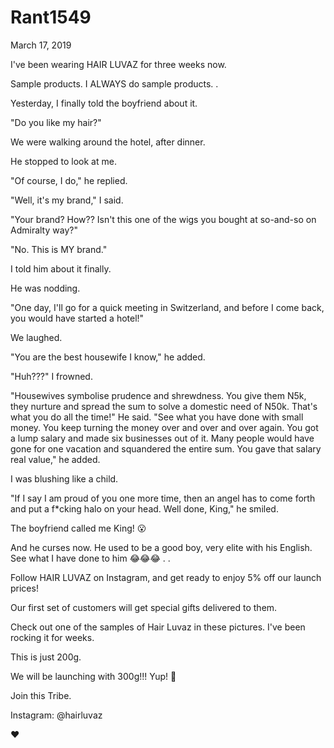 # Rant1549


March 17, 2019

I've been wearing HAIR LUVAZ for three weeks now.

Sample products. I ALWAYS do sample products.
.

Yesterday, I finally told the boyfriend about it.

"Do you like my hair?"

We were walking around the hotel, after dinner.

He stopped to look at me.

"Of course, I do," he replied. 

"Well, it's my brand," I said.

"Your brand? How?? Isn't this one of the wigs you bought at so-and-so on Admiralty way?"

"No. This is MY brand."

I told him about it finally.

He was nodding.

"One day, I'll go for a quick meeting in Switzerland, and before I come back, you would have started a hotel!"

We laughed.

"You are the best housewife I know," he added.

"Huh???" I frowned.

"Housewives symbolise prudence and shrewdness. You give them N5k, they nurture and spread the sum to solve a domestic need of N50k. That's what you do all the time!" He said. 
"See what you have done with small money. You keep turning the money over and over and over again. You got a lump salary and made six businesses out of it. Many people would have gone for one vacation and squandered the entire sum. You gave that salary real value," he added.

I was blushing like a child.

"If I say I am proud of you one more time, then an angel has to come forth and put a f*cking halo on your head. Well done, King," he smiled. 

The boyfriend called me King! 😮

And he curses now. He used to be a good boy, very elite with his English. See what I have done to him 😂😂😂
.
.

Follow HAIR LUVAZ on Instagram, and get ready to enjoy 5% off our launch prices!

Our first set of customers will get special gifts delivered to them.

Check out one of the samples of Hair Luvaz in these pictures. I've been rocking it for weeks. 

This is just 200g.

We will be launching with 300g!!! Yup! 💃

Join this Tribe.

Instagram: @hairluvaz

❤